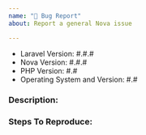 ```yaml
---
name: "🐛 Bug Report"
about: Report a general Nova issue

---
```


<!-- If this is a question and not a bug, it will be closed and responded to with links -->
<!-- Visit https://laracasts.com/discuss/channels/nova for questions -->

- Laravel Version: #.#.#
- Nova Version: #.#.#
- PHP Version: #.#
- Operating System and Version: #.#

### Description:


### Steps To Reproduce:

